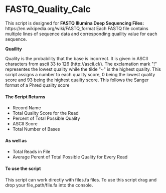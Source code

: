 # FASTQ_Quality_Calc

<p>This script is designed for <b>FASTQ Illumina Deep Sequencing Files:</b> https://en.wikipedia.org/wiki/FASTQ_format
Each FASTQ file contains multiple lines of sequence data and corresponding quaility value for each sequence.</p> 

<p><b>Quaility</b></p>
<p>Quality is the probability that the base is incorrect. It is given in ASCII characters from ascii 33 to 126 (http://ascii.cl/). The exclamation mark "!" representes the lowest quality while the tilde "~" is the highest quality. This script assigns a number to each quality score, 0 being the lowest quality score and 93 being the highest quailty score. This follows the Sanger format of a Phred quality score</p>

<h4>The Script Returns</h4>
<ul>
<li>Record Name</li>
<li>Total Quality Score for the Read</li>
<li>Percent of Total Possible Quality</li>
<li>ASCII Score</li>
<li>Total Number of Bases</li>
</ul>

<h4>As well as</h4>

<ul>
<li>Total Reads in File</li>
<li>Average Perent of Total Possible Quality for Every Read</li>
</ul>

<h4>To use the script</h4>

<p>This script can work directly with files.fa files. To use this script drag and drop your file_path/file.fa into the console.</p>
